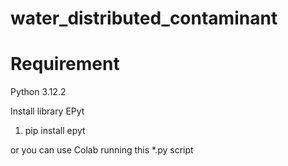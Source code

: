 # water_distributed_contaminant

Requirement 
============
Python 3.12.2

Install library EPyt
1. pip install epyt

or you can use Colab running this *.py script
